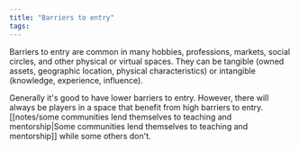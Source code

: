 ```yaml
---
title: "Barriers to entry"
tags:
---
```


Barriers to entry are common in many hobbies, professions, markets, social circles, and other physical or virtual spaces. They can be tangible (owned assets, geographic location, physical characteristics) or intangible (knowledge, experience, influence). 

Generally it's good to have lower barriers to entry. However, there will always be players in a space that benefit from high barriers to entry. [[notes/some communities lend themselves to teaching and mentorship|Some communities lend themselves to teaching and mentorship]] while some others don't.